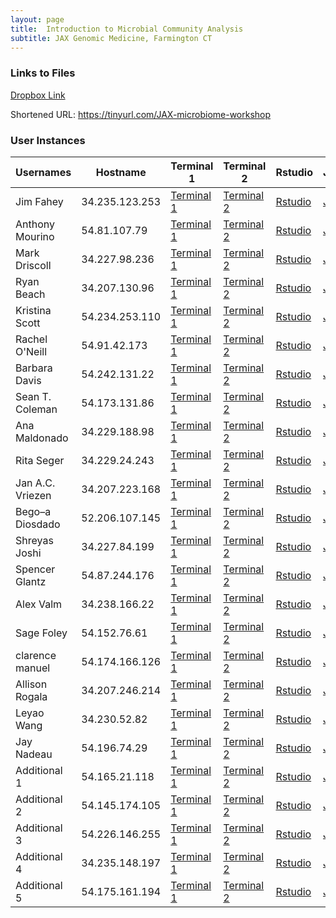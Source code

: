 ```yaml
---
layout: page
title:  Introduction to Microbial Community Analysis
subtitle: JAX Genomic Medicine, Farmington CT
---
```


### Links to Files

  [Dropbox Link](https://www.dropbox.com/sh/82rlooh7pprg1xd/AAAV95zWMtDDce9mR3dfFnuJa?dl=0)


   Shortened URL: https://tinyurl.com/JAX-microbiome-workshop
 
 
### User Instances

| Usernames        | Hostname       | Terminal 1                                                       | Terminal 2                                                       | Rstudio                               | Jupyter                                                |
|------------------|----------------|------------------------------------------------------------------|------------------------------------------------------------------|---------------------------------------|--------------------------------------------------------|
| Jim Fahey        | 34.235.123.253 | [Terminal 1](http://34.235.123.253:8888/home/ubuntu/terminals/1) | [Terminal 2](http://34.235.123.253:8888/home/ubuntu/terminals/2) | [Rstudio](http://34.235.123.253:8787) | [Jupyter](http://34.235.123.253:8888/home/ubuntu/tree) |
| Anthony Mourino  | 54.81.107.79   | [Terminal 1](http://54.81.107.79:8888/home/ubuntu/terminals/1)   | [Terminal 2](http://54.81.107.79:8888/home/ubuntu/terminals/2)   | [Rstudio](http://54.81.107.79:8787)   | [Jupyter](http://54.81.107.79:8888/home/ubuntu/tree)   |
| Mark Driscoll    | 34.227.98.236  | [Terminal 1](http://34.227.98.236:8888/home/ubuntu/terminals/1)  | [Terminal 2](http://34.227.98.236:8888/home/ubuntu/terminals/2)  | [Rstudio](http://34.227.98.236:8787)  | [Jupyter](http://34.227.98.236:8888/home/ubuntu/tree)  |
| Ryan Beach       | 34.207.130.96  | [Terminal 1](http://34.207.130.96:8888/home/ubuntu/terminals/1)  | [Terminal 2](http://34.207.130.96:8888/home/ubuntu/terminals/2)  | [Rstudio](http://34.207.130.96:8787)  | [Jupyter](http://34.207.130.96:8888/home/ubuntu/tree)  |
| Kristina Scott   | 54.234.253.110 | [Terminal 1](http://54.234.253.110:8888/home/ubuntu/terminals/1) | [Terminal 2](http://54.234.253.110:8888/home/ubuntu/terminals/2) | [Rstudio](http://54.234.253.110:8787) | [Jupyter](http://54.234.253.110:8888/home/ubuntu/tree) |
| Rachel O'Neill   | 54.91.42.173   | [Terminal 1](http://54.91.42.173:8888/home/ubuntu/terminals/1)   | [Terminal 2](http://54.91.42.173:8888/home/ubuntu/terminals/2)   | [Rstudio](http://54.91.42.173:8787)   | [Jupyter](http://54.91.42.173:8888/home/ubuntu/tree)   |
| Barbara Davis    | 54.242.131.22  | [Terminal 1](http://54.242.131.22:8888/home/ubuntu/terminals/1)  | [Terminal 2](http://54.242.131.22:8888/home/ubuntu/terminals/2)  | [Rstudio](http://54.242.131.22:8787)  | [Jupyter](http://54.242.131.22:8888/home/ubuntu/tree)  |
| Sean T. Coleman  | 54.173.131.86  | [Terminal 1](http://54.173.131.86:8888/home/ubuntu/terminals/1)  | [Terminal 2](http://54.173.131.86:8888/home/ubuntu/terminals/2)  | [Rstudio](http://54.173.131.86:8787)  | [Jupyter](http://54.173.131.86:8888/home/ubuntu/tree)  |
| Ana Maldonado    | 34.229.188.98  | [Terminal 1](http://34.229.188.98:8888/home/ubuntu/terminals/1)  | [Terminal 2](http://34.229.188.98:8888/home/ubuntu/terminals/2)  | [Rstudio](http://34.229.188.98:8787)  | [Jupyter](http://34.229.188.98:8888/home/ubuntu/tree#) |
| Rita Seger       | 34.229.24.243  | [Terminal 1](http://34.229.24.243:8888/home/ubuntu/terminals/1)  | [Terminal 2](http://34.229.24.243:8888/home/ubuntu/terminals/2)  | [Rstudio](http://34.229.24.243:8787)  | [Jupyter](http://34.229.24.243:8888/home/ubuntu/tree)  |
| Jan A.C. Vriezen | 34.207.223.168 | [Terminal 1](http://34.207.223.168:8888/home/ubuntu/terminals/1) | [Terminal 2](http://34.207.223.168:8888/home/ubuntu/terminals/2) | [Rstudio](http://34.207.223.168:8787) | [Jupyter](http://34.207.223.168:8888/home/ubuntu/tree) |
| Bego–a Diosdado  | 52.206.107.145 | [Terminal 1](http://52.206.107.145:8888/home/ubuntu/terminals/1) | [Terminal 2](http://52.206.107.145:8888/home/ubuntu/terminals/2) | [Rstudio](http://52.206.107.145:8787) | [Jupyter](http://52.206.107.145:8888/home/ubuntu/tree) |
| Shreyas Joshi    | 34.227.84.199  | [Terminal 1](http://34.227.84.199:8888/home/ubuntu/terminals/1)  | [Terminal 2](http://34.227.84.199:8888/home/ubuntu/terminals/2)  | [Rstudio](http://34.227.84.199:8787)  | [Jupyter](http://34.227.84.199:8888/home/ubuntu/tree)  |
| Spencer Glantz   | 54.87.244.176  | [Terminal 1](http://54.87.244.176:8888/home/ubuntu/terminals/1)  | [Terminal 2](http://54.87.244.176:8888/home/ubuntu/terminals/2)  | [Rstudio](http://54.87.244.176:8787)  | [Jupyter](http://54.87.244.176:8888/home/ubuntu/tree)  |
| Alex Valm        | 34.238.166.22  | [Terminal 1](http://34.238.166.22:8888/home/ubuntu/terminals/1)  | [Terminal 2](http://34.238.166.22:8888/home/ubuntu/terminals/2)  | [Rstudio](http://34.238.166.22:8787)  | [Jupyter](http://34.238.166.22:8888/home/ubuntu/tree)  |
| Sage Foley       | 54.152.76.61   | [Terminal 1](http://54.152.76.61:8888/home/ubuntu/terminals/1)   | [Terminal 2](http://54.152.76.61:8888/home/ubuntu/terminals/2)   | [Rstudio](http://54.152.76.61:8787)   | [Jupyter](http://54.152.76.61:8888/home/ubuntu/tree)   |
| clarence manuel  | 54.174.166.126 | [Terminal 1](http://54.174.166.126:8888/home/ubuntu/terminals/1) | [Terminal 2](http://54.174.166.126:8888/home/ubuntu/terminals/2) | [Rstudio](http://54.174.166.126:8787) | [Jupyter](http://54.174.166.126:8888/home/ubuntu/tree) |
| Allison Rogala   | 34.207.246.214 | [Terminal 1](http://34.207.246.214:8888/home/ubuntu/terminals/1) | [Terminal 2](http://34.207.246.214:8888/home/ubuntu/terminals/2) | [Rstudio](http://34.207.246.214:8787) | [Jupyter](http://34.207.246.214:8888/home/ubuntu/tree) |
| Leyao Wang       | 34.230.52.82   | [Terminal 1](http://34.230.52.82:8888/home/ubuntu/terminals/1)   | [Terminal 2](http://34.230.52.82:8888/home/ubuntu/terminals/2)   | [Rstudio](http://34.230.52.82:8787)   | [Jupyter](http://34.230.52.82:8888/home/ubuntu/tree)   |
| Jay Nadeau       | 54.196.74.29   | [Terminal 1](http://54.196.74.29:8888/home/ubuntu/terminals/1)   | [Terminal 2](http://54.196.74.29:8888/home/ubuntu/terminals/2)   | [Rstudio](http://54.196.74.29:8787)   | [Jupyter](http://54.196.74.29:8888/home/ubuntu/tree)   |
| Additional 1     | 54.165.21.118  | [Terminal 1](http://54.165.21.118:8888/home/ubuntu/terminals/1)  | [Terminal 2](http://54.165.21.118:8888/home/ubuntu/terminals/2)  | [Rstudio](http://54.165.21.118:8787)  | [Jupyter](http://54.165.21.118:8888/home/ubuntu/tree)  |
| Additional 2     | 54.145.174.105 | [Terminal 1](http://54.145.174.105:8888/home/ubuntu/terminals/1) | [Terminal 2](http://54.145.174.105:8888/home/ubuntu/terminals/2) | [Rstudio](http://54.145.174.105:8787) | [Jupyter](http://54.145.174.105:8888/home/ubuntu/tree) |
| Additional 3     | 54.226.146.255 | [Terminal 1](http://54.226.146.255:8888/home/ubuntu/terminals/1) | [Terminal 2](http://54.226.146.255:8888/home/ubuntu/terminals/2) | [Rstudio](http://54.226.146.255:8787) | [Jupyter](http://54.226.146.255:8888/home/ubuntu/tree) |
| Additional 4     | 34.235.148.197 | [Terminal 1](http://34.235.148.197:8888/home/ubuntu/terminals/1) | [Terminal 2](http://34.235.148.197:8888/home/ubuntu/terminals/2) | [Rstudio](http://34.235.148.197:8787) | [Jupyter](http://34.235.148.197:8888/home/ubuntu/tree) |
| Additional 5     | 54.175.161.194 | [Terminal 1](http://54.175.161.194:8888/home/ubuntu/terminals/1) | [Terminal 2](http://54.175.161.194:8888/home/ubuntu/terminals/2) | [Rstudio](http://54.175.161.194:8787) | [Jupyter](http://54.175.161.194:8888/home/ubuntu/tree) |
